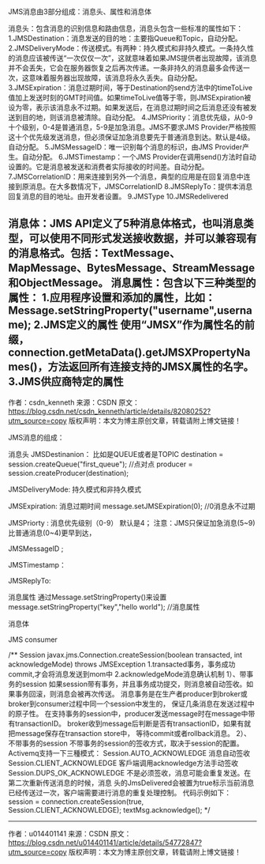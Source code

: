 JMS消息由3部分组成：消息头、属性和消息体

消息头：包含消息的识别信息和路由信息，消息头包含一些标准的属性如下：
1.JMSDestination：消息发送的目的地：主要指Queue和Topic，自动分配。
2.JMSDeliveryMode：传送模式。有两种：持久模式和非持久模式。一条持久性的消息应该被传送“一次仅仅一次”，这就意味着如果JMS提供者出现故障，该消息并不会丢失，它会在服务器恢复之后再次传递。一条非持久的消息最多会传送一次，这意味着服务器出现故障，该消息将永久丢失。自动分配。
3.JMSExpiration：消息过期时间，等于Destination的send方法中的timeToLive值加上发送时刻的GMT时间值。如果timeToLive值等于零，则JMSExpiration被设为零，表示该消息永不过期。如果发送后，在消息过期时间之后消息还没有被发送到目的地，则该消息被清除。自动分配。
4.JMSPriority：消息优先级，从0-9十个级别，0-4是普通消息，5-9是加急消息。JMS不要求JMS Provider严格按照这十个优先级发送消息，但必须保证加急消息要先于普通消息到达。默认是4级。自动分配。
5.JMSMessageID：唯一识别每个消息的标识，由JMS Provider产生。自动分配。
6.JMSTimestamp：一个JMS Provider在调用send()方法时自动设置的。它是消息被发送和消费者实际接收的时间差。自动分配。
7.JMSCorrelationID：用来连接到另外一个消息，典型的应用是在回复消息中连接到原消息。在大多数情况下，JMSCorrelationID
8.JMSReplyTo：提供本消息回复消息的目的地址。由开发者设置。
9.JMSType
10.JMSRedelivered


消息体：JMS API定义了5种消息体格式，也叫消息类型，可以使用不同形式发送接收数据，并可以兼容现有的消息格式。包括：TextMessage、MapMessage、BytesMessage、StreamMessage和ObjectMessage。
消息属性：包含以下三种类型的属性：
1.应用程序设置和添加的属性，比如：
Message.setStringProperty("username",username);
2.JMS定义的属性
使用“JMSX”作为属性名的前缀，connection.getMetaData().getJMSXPropertyNames()，方法返回所有连接支持的JMSX属性的名字。
3.JMS供应商特定的属性
--------------------- 
作者：csdn_kenneth 
来源：CSDN 
原文：https://blog.csdn.net/csdn_kenneth/article/details/82080252?utm_source=copy 
版权声明：本文为博主原创文章，转载请附上博文链接！



JMS消息的组成：

消息头
JMSDestinanion： 比如是QUEUE或者是TOPIC
 destination = session.createQueue("first_queue");   //点对点
 producer = session.createProducer(destination);

JMSDeliveryMode: 持久模式和非持久模式

JMSExpiration:  消息过期时间
message.setJMSExpiration(0);  //0消息永不过期

JMSPriorty  : 消息优先级别（0-9） 默认是4；  注意：JMS只保证加急消息(5~9)比普通消息(0~4)更早到达，

JMSMessageID ;

JMSTimestamp：

JMSReplyTo:

消息属性
通过Message.setStringProperty()来设置
message.setStringProperty("key","hello world");     //消息属性

消息体

JMS consumer




/**
             Session javax.jms.Connection.createSession(boolean transacted, int acknowledgeMode) throws JMSException
             1.transacted事务，事务成功commit,才会将消息发送到mom中
             2.acknowledgeMode消息确认机制
             1）、带事务的session
             如果session带有事务，并且事务成功提交，则消息被自动签收。如果事务回滚，则消息会被再次传送。
             消息事务是在生产者producer到broker或broker到consumer过程中同一个session中发生的，
             保证几条消息在发送过程中的原子性。
             在支持事务的session中，producer发送message时在message中带有transactionID。
             broker收到message后判断是否有transactionID，如果有就把message保存在transaction store中，
             等待commit或者rollback消息。
             2）、不带事务的session
             不带事务的session的签收方式，取决于session的配置。
             Activemq支持一下三種模式：
             Session.AUTO_ACKNOWLEDGE  消息自动签收
             Session.CLIENT_ACKNOWLEDGE  客戶端调用acknowledge方法手动签收
             Session.DUPS_OK_ACKNOWLEDGE 不是必须签收，消息可能会重复发送。在第二次重新传送消息的时候，消息
             头的JmsDelivered会被置为true标示当前消息已经传送过一次，客户端需要进行消息的重复处理控制。
             代码示例如下：
             session = connection.createSession(true, Session.CLIENT_ACKNOWLEDGE);
             textMsg.acknowledge();
             */

--------------------- 
作者：u014401141 
来源：CSDN 
原文：https://blog.csdn.net/u014401141/article/details/54772847?utm_source=copy 
版权声明：本文为博主原创文章，转载请附上博文链接！